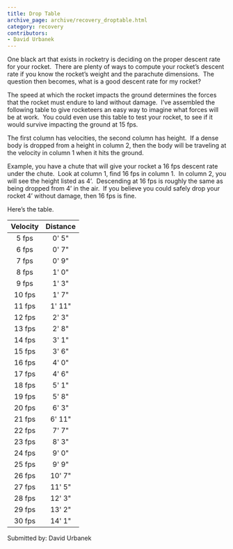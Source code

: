 ```yaml
---
title: Drop Table
archive_page: archive/recovery_droptable.html
category: recovery
contributors:
- David Urbanek
---
```

One black art that exists in rocketry is deciding on the proper descent rate for your rocket.&nbsp; There are plenty of ways to compute your rocket’s descent rate if you know the rocket’s weight and the parachute dimensions.&nbsp; The question then becomes, what is a good descent rate for my rocket?

The speed at which the rocket impacts the ground determines the forces that the rocket must endure to land without damage.&nbsp; I’ve assembled the following table to give rocketeers an easy way to imagine what forces will be at work.&nbsp; You could even use this table to test your rocket, to see if it would survive impacting the ground at 15 fps.

The first column has velocities, the second column has height.&nbsp; If a dense body is dropped from a height in column 2, then the body will be traveling at the velocity in column 1 when it hits the ground.

Example, you have a chute that will give your rocket a 16 fps descent rate under the chute.&nbsp; Look at column 1, find 16 fps in column 1.&nbsp; In column 2, you will see the height listed as 4’.&nbsp; Descending at 16 fps is roughly the same as being dropped from 4’ in the air.&nbsp; If you believe you could safely drop your rocket 4’ without damage, then 16 fps is fine.

Here’s the table.

| Velocity | Distance |
|:--------:|:--------:|
| 5 fps    | 0'  5"   |
| 6 fps    | 0'  7"   |
| 7 fps    | 0'  9"   |
| 8 fps    | 1'  0"   |
| 9 fps    | 1'  3"   |
| 10 fps   | 1'  7"   |
| 11 fps   | 1' 11"   |
| 12 fps   | 2'  3"   |
| 13 fps   | 2'  8"   |
| 14 fps   | 3'  1"   |
| 15 fps   | 3'  6"   |
| 16 fps   | 4'  0"   |
| 17 fps   | 4'  6"   |
| 18 fps   | 5'  1"   |
| 19 fps   | 5'  8"   |
| 20 fps   | 6'  3"   |
| 21 fps   | 6' 11"   |
| 22 fps   | 7'  7"   |
| 23 fps   | 8'  3"   |
| 24 fps   | 9'  0"   |
| 25 fps   | 9'  9"   |
| 26 fps   | 10'  7"  |
| 27 fps   | 11'  5"  |
| 28 fps   | 12'  3"  |
| 29 fps   | 13'  2"  |
| 30 fps   | 14'  1"  |

Submitted by: David Urbanek

